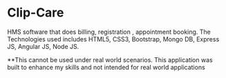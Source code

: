 # Clip-Care

HMS software that does billing, registration , appointment booking. The Technologies used includes HTML5, CSS3, Bootstrap, Mongo DB, Express JS, Angular JS, Node JS. 

**This cannot be used under real world scenarios. This application was built to enhance my skills and not intended for real world applications
